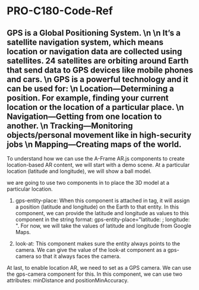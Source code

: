 # PRO-C180-Code-Ref


GPS is a Global Positioning System. \n
\n It’s a satellite navigation system, which means location or navigation data are collected using satellites. 24 satellites are orbiting around Earth that send data to GPS devices like mobile phones and cars. 
\n GPS is a powerful technology and it can be used for:
\n Location—Determining a position. For example, finding your current location or the location of a particular place.
\n Navigation—Getting from one location to another.
\n Tracking—Monitoring objects/personal movement like in high-security jobs
\n Mapping—Creating maps of the world.
-----------------------------------------------------------------------------


To understand how we can use the A-Frame AR.js components to create location-based AR content, we will start with a demo scene. At a particular location (latitude and longitude), we will show a ball model.


we are going to use two components in  to place the 3D model at a particular location. 
1. gps-entity-place: When this component is attached in  tag, it will assign a position (latitude and longitude) on the Earth to that entity.
In this component, we can provide the latitude and longitude as values to this component in the string format: gps-entity-place="latitude: ; longitude: ".
For now, we will take the values of latitude and longitude from Google Maps.

2. look-at: This component makes sure the entity always points to the camera. We can give the value of the look-at component as a gps-camera so that it always faces the camera.

At last, to enable location AR, we need to set  as a GPS camera. We can use the gps-camera component for this.
In this component, we can use two attributes: minDistance and positionMinAccuracy.
